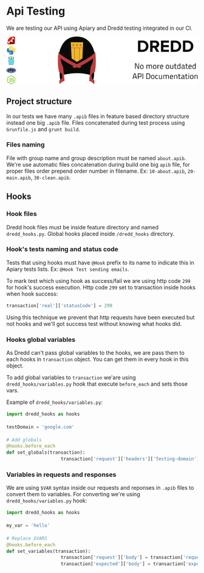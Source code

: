 # Api Testing
We are testing our API using Apiary and Dredd testing integrated in our CI.

![Dredd](https://raw.githubusercontent.com/apiaryio/dredd/master/img/dredd.png)

## Project structure
In our tests we have many `.apib` files in feature based directory structure instead one big `.apib` file.
Files concatenated during test process using `Grunfile.js` and `grunt build`.

### Files naming
File with group name and group description must be named `about.apib`.
We're use automatic files concatenation during build one big `apib` file, for proper files order prepend order number in filename.
Ex: `10-about.apib`, `20-main.apib`, `30-clean.apib`.

## Hooks

### Hook files
Dredd hook files must be inside feature directory and named `dredd_hooks.py`.
Global hooks placed inside `/dredd_hooks` directory.

### Hook's tests naming and status code
Tests that using hooks must have `@Hook` prefix to its name to indicate this in Apiary tests lists. 
Ex: `@Hook Test sending emails`.

To mark test which using hook as success/fail we are using http code `299` for hook's success execution.
Http code `299` set to transaction inside hooks when hook success:
```python
transaction['real']['statusCode'] = 299
```

Using this technique we prevent that http requests have been executed but not hooks and we'll got success test 
without knowing what hooks did.

### Hooks global variables
As Dredd can't pass global variables to the hooks, we are pass them to each hooks in `transaction` object.
You can get them in every hook in this object.

To add global variables to `transaction` we'are using `dredd_hooks/variables.py` 
hook that execute `before_each` and sets those vars.

Example of `dredd_hooks/variables.py`:
```python
import dredd_hooks as hooks

testDomain = 'google.com'

# Add globals
@hooks.before_each
def set_globals(transaction):
                    transaction['request']['headers']['Testing-domain'] = testDomain
```

### Variables in requests and responses
We are using `$VAR` syntax inside our requests and reponses in `.apib` files to convert them to variables.
For converting we're using `dredd_hooks/variables.py` hook:
```python
import dredd_hooks as hooks

my_var = 'hello'

# Replace $VARS
@hooks.before_each
def set_variables(transaction):
                    transaction['request']['body'] = transaction['request']['body'].replace('$MY_VAR', my_var)
                    transaction['expected']['body'] = transaction['expected']['body'].replace('$MY_VAR', my_var)
```
